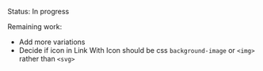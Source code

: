 Status: In progress

Remaining work: 

- Add more variations
- Decide if icon in Link With Icon should be css `background-image` or `<img>` rather than `<svg>`
